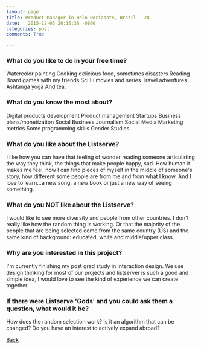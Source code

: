 ```yaml
---
layout: page
title: Product Manager in Belo Horizonte, Brazil - 28
date:   2015-12-03 20:16:36 -0800
categories: post
comments: True

---
```


### What do you like to do in your free time?
<p>Watercolor painting
Cooking delicious food, sometimes disasters 
Reading  
Board games with my friends
Sci Fi movies and series
Travel adventures 
Ashtanga yoga
And tea.</p>

### What do you know the most about?
<p>Digital products development
Product management 
Startups
Business plans/monetization
Social Business 
Journalism
Social Media
Marketing metrics
Some programming skills
Gender Studies
</p>

### What do you like about the Listserve?
<p>I like how you can have that feeling of wonder reading someone articulating the way they think, the things that make people happy, sad. How human it makes me feel, how I can find pieces of myself in the middle of someone's story, how different some people are from me and from what I know. And I love to learn...a new song, a new book or just a new way of seeing something.</p>

### What do you NOT like about the Listserve?
<p>I would like to see more diversity and people from other countries. I don't really like how the random thing is working. Or that the majority of the people that are  being selected come from the same country (US) and the same kind of background: educated, white and middle/upper class.</p>

### Why are you interested in this project?
<p>I'm currently finishing my post grad study in interaction design. We use design thinking for most of our projects and listserver is such a good and simple idea, I would love to see the kind of experience we can create together.</p>

### If there were Listserve 'Gods' and you could ask them a question, what would it be?
<p>How does the random selection work? Is it an algorithm that can be changed? 
Do you have an interest to actively expand abroad? </p>

[Back][1]

[1]: /home/responders/all